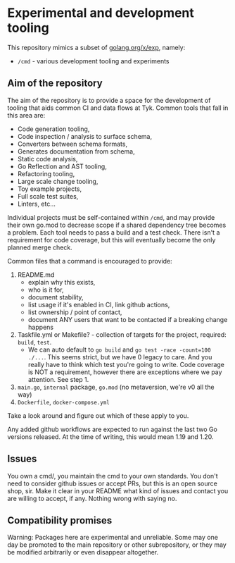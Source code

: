 # Experimental and development tooling

This repository mimics a subset of
[golang.org/x/exp](https://pkg.go.dev/golang.org/x/exp), namely:

- `/cmd` - various development tooling and experiments

## Aim of the repository

The aim of the repository is to provide a space for the development of tooling
that aids common CI and data flows at Tyk. Common tools that fall in this area are:

- Code generation tooling,
- Code inspection / analysis to surface schema,
- Converters between schema formats,
- Generates documentation from schema,
- Static code analysis,
- Go Reflection and AST tooling,
- Refactoring tooling,
- Large scale change tooling,
- Toy example projects,
- Full scale test suites,
- Linters, etc...

Individual projects must be self-contained within `/cmd`, and may provide
their own go.mod to decrease scope if a shared dependency tree becomes a
problem. Each tool needs to pass a build and a test check. There isn't a
requirement for code coverage, but this will eventually become the only
planned merge check.

Common files that a command is encouraged to provide:

1. README.md
    - explain why this exists,
    - who is it for,
    - document stability,
    - list usage if it's enabled in CI, link github actions,
    - list ownership / point of contact,
    - document ANY users that want to be contacted if a breaking change happens
2. Taskfile.yml or Makefile? - collection of targets for the project, required: `build`, `test`.
    - We can auto default to `go build` and `go test -race -count=100 ./...`.
      This seems strict, but we have 0 legacy to care. And you really have to
      think which test you're going to write. Code coverage is NOT a requirement,
      however there are exceptions where we pay attention. See step 1.
3. `main.go`, `internal` package, `go.mod` (no metaversion, we're v0 all the way)
4. `Dockerfile`, `docker-compose.yml`

Take a look around and figure out which of these apply to you.

Any added github workflows are expected to run against the last two Go
versions released. At the time of writing, this would mean 1.19 and 1.20.

## Issues

You own a cmd/, you maintain the cmd to your own standards. You don't
need to consider github issues or accept PRs, but this is an open source
shop, sir. Make it clear in your README what kind of issues and contact
you are willing to accept, if any. Nothing wrong with saying no.

## Compatibility promises

Warning: Packages here are experimental and unreliable. Some may one day
be promoted to the main repository or other subrepository, or they may be
modified arbitrarily or even disappear altogether.